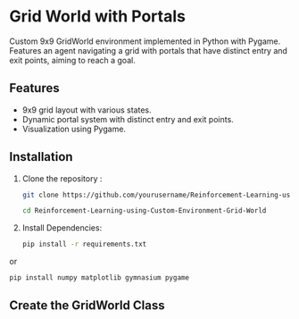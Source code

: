# Grid World with Portals

Custom 9x9 GridWorld environment implemented in Python with Pygame. Features an agent navigating a grid with portals that have distinct entry and exit points, aiming to reach a goal.

## Features
- 9x9 grid layout with various states.
- Dynamic portal system with distinct entry and exit points.
- Visualization using Pygame.


## Installation


1. Clone the repository :
    ```bash
    git clone https://github.com/yourusername/Reinforcement-Learning-using-Custom-Environment-Grid-World.git
    ```

    ```bash
    cd Reinforcement-Learning-using-Custom-Environment-Grid-World
    ```
2. Install Dependencies:
    ```bash
    pip install -r requirements.txt
    ```

or

    pip install numpy matplotlib gymnasium pygame
## Create the GridWorld Class

